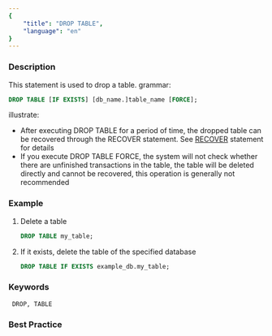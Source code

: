 ```yaml
---
{
    "title": "DROP TABLE",
    "language": "en"
}
---
```


<!--
Licensed to the Apache Software Foundation (ASF) under one
or more contributor license agreements.  See the NOTICE file
distributed with this work for additional information
regarding copyright ownership.  The ASF licenses this file
to you under the Apache License, Version 2.0 (the
"License"); you may not use this file except in compliance
with the License.  You may obtain a copy of the License at

  http://www.apache.org/licenses/LICENSE-2.0

Unless required by applicable law or agreed to in writing,
software distributed under the License is distributed on an
"AS IS" BASIS, WITHOUT WARRANTIES OR CONDITIONS OF ANY
KIND, either express or implied.  See the License for the
specific language governing permissions and limitations
under the License.
-->




### Description

This statement is used to drop a table.
grammar:

```sql
DROP TABLE [IF EXISTS] [db_name.]table_name [FORCE];
```


illustrate:

- After executing DROP TABLE for a period of time, the dropped table can be recovered through the RECOVER statement. See [RECOVER](../../../../sql-manual/sql-statements/recycle/RECOVER) statement for details
- If you execute DROP TABLE FORCE, the system will not check whether there are unfinished transactions in the table, the table will be deleted directly and cannot be recovered, this operation is generally not recommended

### Example

1. Delete a table
   
     ```sql
     DROP TABLE my_table;
     ```
    
2. If it exists, delete the table of the specified database
   
     ```sql
     DROP TABLE IF EXISTS example_db.my_table;
     ```

### Keywords

     DROP, TABLE

### Best Practice
